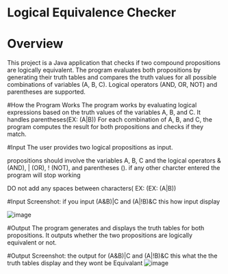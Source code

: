 # Logical Equivalence Checker


# Overview
This project is a Java application that checks if two compound propositions are logically equivalent. The program evaluates both propositions by generating their truth tables and compares the truth values for all possible combinations of variables (A, B, C). Logical operators (AND, OR, NOT) and parentheses are supported.

#How the Program Works
The program works by evaluating logical expressions based on the truth values of the variables A, B, and C. It handles parentheses(EX: (A|B)) For each combination of A, B, and C, the program computes the result for both propositions and checks if they match.

#Input
The user provides two logical propositions as input.

propositions should involve the variables A, B, C and the logical operators & (AND), | (OR), ! (NOT), and parentheses ().
if any other charcter entered the program will stop working

DO not add any spaces between characters( EX: (EX: (A|B))


#Input Screenshot:
if you input (A&B)|C and (A|!B)&C this how input display

![image](https://github.com/user-attachments/assets/13428409-976b-488c-b41a-db389740d3c5)

#Output
The program generates and displays the truth tables for both propositions.
It outputs whether the two propositions are logically equivalent or not.

#Output Screenshot:
the output for (A&B)|C and (A|!B)&C this what the the truth tables display and they wont be Equivalant
![image](https://github.com/user-attachments/assets/07cd9914-b079-4f87-9c2a-a95a569a3f3a)




